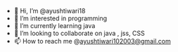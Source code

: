 - 👋 Hi, I’m @ayushtiwari18
- 👀 I’m interested in programming 
- 🌱 I’m currently learning java
- 💞️ I’m looking to collaborate on java , jss, CSS 
- 📫 How to reach me @ayushtiwari102003@gmail.com

<!---
ayushtiwari18/ayushtiwari18 is a ✨ special ✨ repository because its `README.md` (this file) appears on your GitHub profile.
You can click the Preview link to take a look at your changes.
--->
